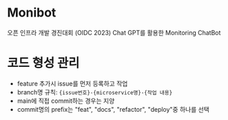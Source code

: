 # Monibot
오픈 인프라 개발 경진대회 (OIDC 2023) Chat GPT를 활용한 Monitoring ChatBot


# 코드 형성 관리
- feature 추가시 issue를 먼저 등록하고 작업
- branch명 규칙: `{issue번호}-{microservice명}-{작업 내용}`
- main에 직접 commit하는 경우는 지양
- commit명의 prefix는 "feat", "docs", "refactor", "deploy"중 하나를 선택
